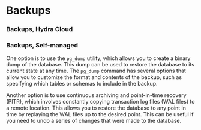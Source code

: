 # Backups

### Backups, Hydra Cloud



### Backups, Self-managed

One option is to use the `pg_dump` utility, which allows you to create a binary dump of the database. This dump can be used to restore the database to its current state at any time. The `pg_dump` command has several options that allow you to customize the format and contents of the backup, such as specifying which tables or schemas to include in the backup.

Another option is to use continuous archiving and point-in-time recovery (PITR), which involves constantly copying transaction log files (WAL files) to a remote location. This allows you to restore the database to any point in time by replaying the WAL files up to the desired point. This can be useful if you need to undo a series of changes that were made to the database.

